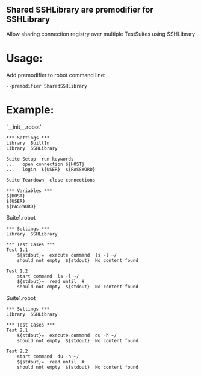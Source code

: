 Shared SSHLibrary are premodifier for SSHLibrary
---
Allow sharing connection registry over multiple TestSuites using SSHLibrary

Usage:
===
Add premodifier to robot command line:

    --premodifier SharedSSHLibrary

Example:
===
'\_\_init\_\_.robot'

    *** Settings ***
    Library  BuiltIn
    Library  SSHLibrary

    Suite Setup  run keywords
    ...   open connection ${HOST}
    ...   login  ${USER}  ${PASSWORD}

    Suite Teardown  close connections

    *** Variables ***
    ${HOST}
    ${USER}
    ${PASSWORD}


Suite1.robot

    *** Settings ***
    Library  SSHLibrary

    *** Test Cases ***
    Test 1.1
        ${stdout}=  execute command  ls -l ~/
        should not empty  ${stdout}  No content found

    Test 1.2
        start command  ls -l ~/
        ${stdout}=  read until  #
        should not empty  ${stdout}  No content found

Suite1.robot

    *** Settings ***
    Library  SSHLibrary

    *** Test Cases ***
    Test 2.1
        ${stdout}=  execute command  du -h ~/
        should not empty  ${stdout}  No content found

    Test 2.2
        start command  du -h ~/
        ${stdout}=  read until  #
        should not empty  ${stdout}  No content found
